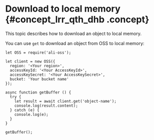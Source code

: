 # Download to local memory {#concept_lrr_qth_dhb .concept}

This topic describes how to download an object to local memory.

You can use `get` to download an object from OSS to local memory:

```language-js
let OSS = require('ali-oss');

let client = new OSS({
  region: '<Your region>',
  accessKeyId: '<Your AccessKeyId>',
  accessKeySecret: '<Your AccessKeySecret>',
  bucket: 'Your bucket name'
});

async function getBuffer () {
  try {
    let result = await client.get('object-name');
    console.log(result.content);
  } catch (e) {
    console.log(e);
  }
}

getBuffer();

```

